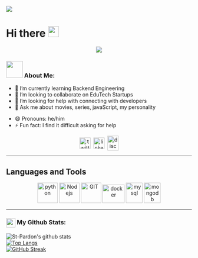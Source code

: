 ![](https://komarev.com/ghpvc/?username=St-Pardon&color=green)
# Hi there <img src="https://github.com/TheDudeThatCode/TheDudeThatCode/blob/master/Assets/Hi.gif" width="29px">


<div align="center"><img src="https://camo.githubusercontent.com/992babdffd8c74a1502de375fbdf7e4d54773242/68747470733a2f2f6d656469612e67697068792e636f6d2f6d656469612f53576f536b4e36447854737a71494b4571762f67697068792e676966" /></div>


### <img src="https://github.com/TheDudeThatCode/TheDudeThatCode/blob/master/Assets/Developer.gif" width="45px"> About Me:

<!-- 🔭 I’m currently working on School Management System API -->
- 🌱 I’m currently learning Backend Engineering
- 👯 I’m looking to collaborate on EduTech Startups
- 🤔 I’m looking for help with connecting with developers
- 💬 Ask me about movies, series, javaScript, my personality
<!-- 📫 How to reach me: ... -->
- 😄 Pronouns: he/him
- ⚡ Fun fact: I find it difficult asking for help

<p align="center">
<a href="https://twitter.com/st_Pardon" target="blank"><img align="center" src="https://img.icons8.com/color/512/twitter.png" alt="twitter icon" height="30" width="30" /></a>&nbsp;
<a href="https://linkedin.com/in/onyedikachi-onu-374a8512a/" target="blank"><img align="center" src="https://img.icons8.com/color/512/linkedin.png" alt="linkedin icon" height="30" width="30" /></a>&nbsp;
<a href="http://discord.com/users/St_Pardon#5798" target="blank"><img align="center" src="https://img.icons8.com/color/512/discord-logo.png" alt="discord icon" height="40" width="30" /></a>
</p>

___
## Languages and Tools
<p align="center">
      <img src="https://www.vectorlogo.zone/logos/python/python-icon.svg" alt="python" width="55" height="55"/>
      <img src="https://www.vectorlogo.zone/logos/nodejs/nodejs-icon.svg" alt="Nodejs" width="55" height="55"/>
      <img src="https://www.vectorlogo.zone/logos/git-scm/git-scm-icon.svg" alt="GIT" width="55" height="55"/> 
      <img src="https://www.vectorlogo.zone/logos/docker/docker-official.svg" alt="docker" width="60" height="50"/>
      <img src="https://www.vectorlogo.zone/logos/mysql/mysql-icon.svg" alt="mysql" width="45" height="55"/>
      <img src="https://www.vectorlogo.zone/logos/mongodb/mongodb-icon.svg" alt="mongodb" width="45" height="55"/>
</p>

---

### <img src='https://media1.giphy.com/media/du3J3cXyzhj75IOgvA/giphy.gif?cid=ecf05e47x2g034i9pzwtzzsd3xgg2w9nr94t4tflbbgo3008&rid=giphy.gif' width='25px' align="center"> My Github Stats:

![St-Pardon's github stats](https://github-readme-stats.vercel.app/api?username=St-Pardon&show_icons=true&title_color=ffc857&icon_color=8ac926&text_color=151515&bg_color=fefefe&hide=issues&count_private=true&include_all_commits=true)
<br />
[![Top Langs](https://github-readme-stats.vercel.app/api/top-langs/?username=St-Pardon&layout=compact&text_color=1f1f1f&bg_color=fefefe&hide=css,html,php)](https://github.com/anuraghazra/github-readme-stats)
<br />
[![GitHub Streak](https://github-readme-streak-stats.herokuapp.com/?user=St-Pardon&theme=light)](https://git.io/streak-stats)
